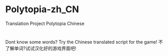 # Polytopia-zh_CN
Translation Project Polytopia Chinese 
#
Dont know some words? Try the Chinese translated script for the game!
不了解单词?试试汉化好的游戏界面吧!
